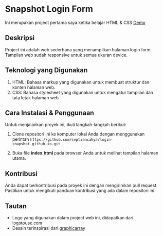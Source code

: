 # Snapshot Login Form

Ini merupakan project pertama saya ketika belajar HTML & CSS
[Demo](login-snapshot.github.io)

## Deskripsi

Project ini adalah web sederhana yang menampilkan halaman login form. Tampilan web sudah responsive untuk semua ukuran device.

## Teknologi yang Digunakan

1. HTML: Bahasa markup yang digunakan untuk membuat struktur dan konten halaman web.
2.  CSS: Bahasa stylesheet yang digunakan untuk mengatur tampilan dan tata letak halaman web.

## Cara Instalasi & Penggunaan

Untuk menjalankan proyek ini, ikuti langkah-langkah berikut:

 1. Clone repositori ini ke komputer lokal Anda dengan menggunakan perintah `https://github.com/septiancahya/login-snapshot.github.io.git`
 
 2. Buka file **index.html** pada browser Anda untuk melihat tampilan halaman utama.

## Kontribusi

Anda dapat berkontribusi pada proyek ini dengan mengirimkan pull request. Pastikan untuk mengikuti panduan kontribusi yang ada dalam repositori ini.

## Tautan

 - Logo yang digunakan dalam project web ini, didapatkan dari [logotouse.com](https://www.logotouse.com/)
 - Desain terinspirasi dari [graphicarray](https://www.instagram.com/p/CG22Jzxj6aA/?utm_source=ig_web_button_share_sheet)
